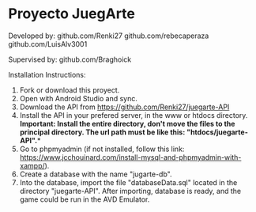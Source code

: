# Proyecto JuegArte
Developed by: 
  github.com/Renki27
  github.com/rebecaperaza
  github.com/LuisAlv3001

Supervised by:
  github.com/Braghoick
  
  
  Installation Instructions:
  1. Fork or download this proyect.
  2. Open with Android Studio and sync.
  3. Download the API from https://github.com/Renki27/juegarte-API 
  4. Install the API in your prefered server, in the www or htdocs directory.
    ****Important: Install the entire directory, don't move the files to the principal directory. The url path must be like this: "htdocs/juegarte-API".*****
  5. Go to phpmyadmin (if not installed, follow this link: https://www.jcchouinard.com/install-mysql-and-phpmyadmin-with-xampp/).
  6. Create a database with the name "jugarte-db".
  7. Into the database, import the file "databaseData.sql" located in the directory "juegarte-API".
  After importing, database is ready, and the game could be run in the AVD Emulator.
  
  
  
